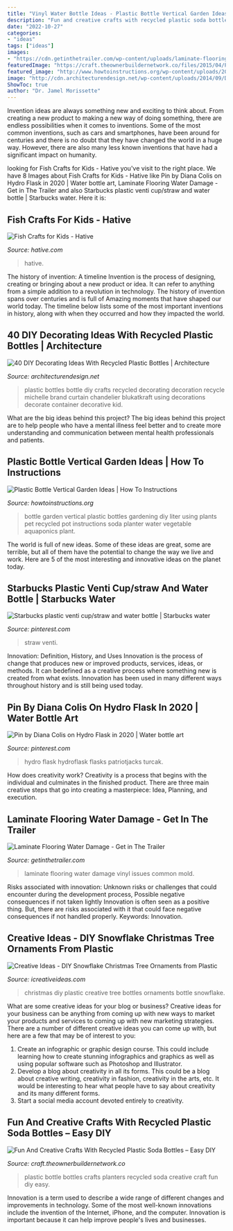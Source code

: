 ```yaml
---
title: "Vinyl Water Bottle Ideas - Plastic Bottle Vertical Garden Ideas"
description: "Fun and creative crafts with recycled plastic soda bottles – easy diy"
date: "2022-10-27"
categories:
- "ideas"
tags: ["ideas"]
images:
- "https://cdn.getinthetrailer.com/wp-content/uploads/laminate-flooring-water-damage_687013.jpg"
featuredImage: "https://craft.theownerbuildernetwork.co/files/2015/04/Plastic-Bottle-Planters.jpg"
featured_image: "http://www.howtoinstructions.org/wp-content/uploads/2016/08/Plastic-Bottle-Vertical-Garden-Ideas-5.jpg"
image: "http://cdn.architecturendesign.net/wp-content/uploads/2014/09/DIY-Plastic-Bottles-ideas-4-2.jpg"
ShowToc: true
author: "Dr. Jamel Morissette"
---
```



Invention ideas are always something new and exciting to think about. From creating a new product to making a new way of doing something, there are endless possibilities when it comes to inventions. Some of the most common inventions, such as cars and smartphones, have been around for centuries and there is no doubt that they have changed the world in a huge way. However, there are also many less known inventions that have had a significant impact on humanity.

	

		
looking for Fish Crafts for Kids - Hative you've visit to the right place. We have 8 Images about Fish Crafts for Kids - Hative like Pin by Diana Colis on Hydro Flask in 2020 | Water bottle art, Laminate Flooring Water Damage - Get in The Trailer and also Starbucks plastic venti cup/straw and water bottle | Starbucks water. Here it is:
		
    
## Fish Crafts For Kids - Hative

<img loading=lazy src="http://hative.com/wp-content/uploads/2015/01/fish-crafts/6-fish-crafts-for-kids.jpg" onerror="this.onerror=null;this.src='https://tse3.mm.bing.net/th?id=OIP.UBFQOjozlXsYe8alVAVqEwHaLH&amp;pid=15.1';" alt="Fish Crafts for Kids - Hative">

_Source: hative.com_

>hative. 

	

The history of invention: A timeline
Invention is the process of designing, creating or bringing about a new product or idea. It can refer to anything from a simple addition to a revolution in technology. The history of invention spans over centuries and is full of Amazing moments that have shaped our world today. 
The timeline below lists some of the most important inventions in history, along with when they occurred and how they impacted the world.

    
## 40 DIY Decorating Ideas With Recycled Plastic Bottles | Architecture

<img loading=lazy src="http://cdn.architecturendesign.net/wp-content/uploads/2014/09/DIY-Plastic-Bottles-ideas-4-2.jpg" onerror="this.onerror=null;this.src='https://tse4.mm.bing.net/th?id=OIP.sCR2CW4LfAk_nL8GVilFPwHaJ0&amp;pid=15.1';" alt="40 DIY Decorating Ideas With Recycled Plastic Bottles | Architecture">

_Source: architecturendesign.net_

>plastic bottles bottle diy crafts recycled decorating decoration recycle michelle brand curtain chandelier blukatkraft using decorations decorate container decorative kid. 

	

What are the big ideas behind this project?
The big ideas behind this project are to help people who have a mental illness feel better and to create more understanding and communication between mental health professionals and patients.

    
## Plastic Bottle Vertical Garden Ideas | How To Instructions

<img loading=lazy src="http://www.howtoinstructions.org/wp-content/uploads/2016/08/Plastic-Bottle-Vertical-Garden-Ideas-5.jpg" onerror="this.onerror=null;this.src='https://tse1.mm.bing.net/th?id=OIP.VhMElewHZXp521Bnb1JKJAHaKH&amp;pid=15.1';" alt="Plastic Bottle Vertical Garden Ideas | How To Instructions">

_Source: howtoinstructions.org_

>bottle garden vertical plastic bottles gardening diy liter using plants pet recycled pot instructions soda planter water vegetable aquaponics plant. 

	

The world is full of new ideas. Some of these ideas are great, some are terrible, but all of them have the potential to change the way we live and work. Here are 5 of the most interesting and innovative ideas on the planet today.

    
## Starbucks Plastic Venti Cup/straw And Water Bottle | Starbucks Water

<img loading=lazy src="https://i.pinimg.com/736x/5c/eb/92/5ceb923cee292440358117a0af8288be.jpg" onerror="this.onerror=null;this.src='https://tse4.mm.bing.net/th?id=OIP.MtJRFDnZCcnhRrRjfvjuxgHaO0&amp;pid=15.1';" alt="Starbucks plastic venti cup/straw and water bottle | Starbucks water">

_Source: pinterest.com_

>straw venti. 

	

Innovation: Definition, History, and Uses
Innovation is the process of change that produces new or improved products, services, ideas, or methods. It can bedefined as a creative process where something new is created from what exists. Innovation has been used in many different ways throughout history and is still being used today.

    
## Pin By Diana Colis On Hydro Flask In 2020 | Water Bottle Art

<img loading=lazy src="https://i.pinimg.com/736x/5d/54/04/5d54044bc15a1eab49ac3dc4717f437a.jpg" onerror="this.onerror=null;this.src='https://tse3.mm.bing.net/th?id=OIP.RpXNvH_05ml9tdTHBnsWcgHaJ4&amp;pid=15.1';" alt="Pin by Diana Colis on Hydro Flask in 2020 | Water bottle art">

_Source: pinterest.com_

>hydro flask hydroflask flasks patriotjacks turcak. 

	

How does creativity work?
Creativity is a process that begins with the individual and culminates in the finished product. There are three main creative steps that go into creating a masterpiece: Idea, Planning, and execution.

    
## Laminate Flooring Water Damage - Get In The Trailer

<img loading=lazy src="https://cdn.getinthetrailer.com/wp-content/uploads/laminate-flooring-water-damage_687013.jpg" onerror="this.onerror=null;this.src='https://tse4.mm.bing.net/th?id=OIP.n5dSg7MaHivJZGGseFPRwAHaFj&amp;pid=15.1';" alt="Laminate Flooring Water Damage - Get in The Trailer">

_Source: getinthetrailer.com_

>laminate flooring water damage vinyl issues common mold. 

	

Risks associated with innovation: Unknown risks or challenges that could encounter during the development process, Possible negative consequences if not taken lightly
Innovation is often seen as a positive thing. But, there are risks associated with it that could face negative consequences if not handled properly. Keywords: Innovation.

    
## Creative Ideas - DIY Snowflake Christmas Tree Ornaments From Plastic

<img loading=lazy src="http://www.icreativeideas.com/wp-content/uploads/2014/11/Creative-Ideas-DIY-Plastic-Bottle-Christmas-Tree-7.jpg" onerror="this.onerror=null;this.src='https://tse4.mm.bing.net/th?id=OIP.M01iSdBuGMdyKTvaRMLhvwHaJ4&amp;pid=15.1';" alt="Creative Ideas - DIY Snowflake Christmas Tree Ornaments from Plastic">

_Source: icreativeideas.com_

>christmas diy plastic creative tree bottles ornaments bottle snowflake. 

	

What are some creative ideas for your blog or business?
Creative ideas for your business can be anything from coming up with new ways to market your products and services to coming up with new marketing strategies. There are a number of different creative ideas you can come up with, but here are a few that may be of interest to you: 
1) Create an infographic or graphic design course. This could include learning how to create stunning infographics and graphics as well as using popular software such as Photoshop and Illustrator. 
2) Develop a blog about creativity in all its forms. This could be a blog about creative writing, creativity in fashion, creativity in the arts, etc. It would be interesting to hear what people have to say about creativity and its many different forms. 
3) Start a social media account devoted entirely to creativity.

    
## Fun And Creative Crafts With Recycled Plastic Soda Bottles – Easy DIY

<img loading=lazy src="https://craft.theownerbuildernetwork.co/files/2015/04/Plastic-Bottle-Planters.jpg" onerror="this.onerror=null;this.src='https://tse1.mm.bing.net/th?id=OIP.sJSqKA02J1e9GxGoMYRrZgHaFF&amp;pid=15.1';" alt="Fun And Creative Crafts With Recycled Plastic Soda Bottles – Easy DIY">

_Source: craft.theownerbuildernetwork.co_

>plastic bottle bottles crafts planters recycled soda creative craft fun diy easy. 

	

Innovation is a term used to describe a wide range of different changes and improvements in technology. Some of the most well-known innovations include the invention of the Internet, iPhone, and the computer. Innovation is important because it can help improve people's lives and businesses.

